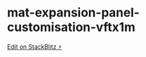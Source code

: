 # mat-expansion-panel-customisation-vftx1m

[Edit on StackBlitz ⚡️](https://stackblitz.com/edit/mat-expansion-panel-customisation-vftx1m)